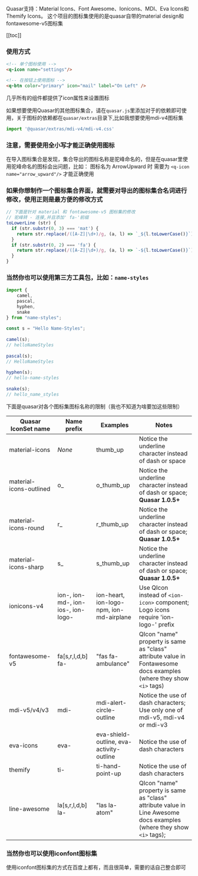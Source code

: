 Quasar支持：Material Icons、Font Awesome、Ionicons、MDI、Eva Icons和Themify Icons。
这个项目的图标集使用的是quasar自带的material design和fontawesome-v5图标集

[[toc]]

### 使用方式
```html
<!-- 单个图标使用 -->
<q-icon name="settings"/>

<!-- 在按钮上使用图标 -->
<q-btn color="primary" icon="mail" label="On Left" />
```
几乎所有的组件都提供了icon属性来设置图标

如果想要使用Quasar的其他图标集合，请在```quasar.js```里添加对于的依赖即可使用，关于图标的依赖都在```quasar/extras```目录下,比如我想要使用mdi-v4图标集

```js
import '@quasar/extras/mdi-v4/mdi-v4.css'
```

### 注意，需要使用全小写才能正确使用图标
在导入图标集合是发现，集合导出的图标名称是驼峰命名的，但是在quasar里使用驼峰命名的图标会出问题，比如：
图标名为 ArrowUpward 时
需要为 ```<q-icon name="arrow_upward"/>``` 才能正确使用
### 如果你想制作一个图标集合界面，就需要对导出的图标集合名词进行修改，使用正则是最方便的修改方式
```js
// 下面是针对 material 和 fontawesome-v5 图标集的修改
// 驼峰转 - 连接,并且添加' fa-'前缀
toLowerLine (str) {
  if (str.substr(0, 3) === 'mat') {
    return str.replace(/([A-Z]|\d+)/g, (a, l) => `_${l.toLowerCase()}`).substring(4)
  }
  if (str.substr(0, 2) === 'fa') {
    return str.replace(/([A-Z]|\d+)/g, (a, l) => `-${l.toLowerCase()}`).replace(/-/, ' fa-')
  }
}
```

### 当然你也可以使用第三方工具包，比如：``name-styles``

```js
import {
    camel,
    pascal,
    hyphen,
    snake
} from "name-styles";
 
const s = "Hello Name-Styles";
 
camel(s);
// helloNameStyles
 
pascal(s);
// HelloNameStyles
 
hyphen(s);
// hello-name-styles
 
snake(s);
// hello_name_styles
```

下面是quasar对各个图标集图标名称的限制（我也不知道为啥要加这些限制）

| Quasar IconSet name | Name prefix | Examples | Notes |
| --- | --- | --- | --- |
| material-icons | *None* | thumb_up | Notice the underline character instead of dash or space |
| material-icons-outlined | o_ | o_thumb_up | Notice the underline character instead of dash or space; **Quasar 1.0.5+** |
| material-icons-round | r_ | r_thumb_up | Notice the underline character instead of dash or space; **Quasar 1.0.5+** |
| material-icons-sharp | s_ | s_thumb_up | Notice the underline character instead of dash or space; **Quasar 1.0.5+** |
| ionicons-v4 | ion-, ion-md-, ion-ios-, ion-logo- | ion-heart, ion-logo-npm, ion-md-airplane | Use QIcon instead of `<ion-icon>` component; Logo icons require 'ion-logo-' prefix |
| fontawesome-v5 | fa[s,r,l,d,b] fa- | "fas fa-ambulance" | QIcon "name" property is same as "class" attribute value in Fontawesome docs examples (where they show `<i>` tags) |
| mdi-v5/v4/v3 | mdi- | mdi-alert-circle-outline | Notice the use of dash characters; Use only one of mdi-v5, mdi-v4 or mdi-v3 |
| eva-icons | eva- | eva-shield-outline, eva-activity-outline | Notice the use of dash characters |
| themify | ti- | ti-hand-point-up | Notice the use of dash characters |
| line-awesome | la[s,r,l,d,b] la- | "las la-atom" | QIcon "name" property is same as "class" attribute value in Line Awesome docs examples (where they show `<i>` tags); 

### 当然你也可以使用iconfont图标集
使用iconfont图标集的方式在百度上都有，而且很简单，需要的话自己整合即可
